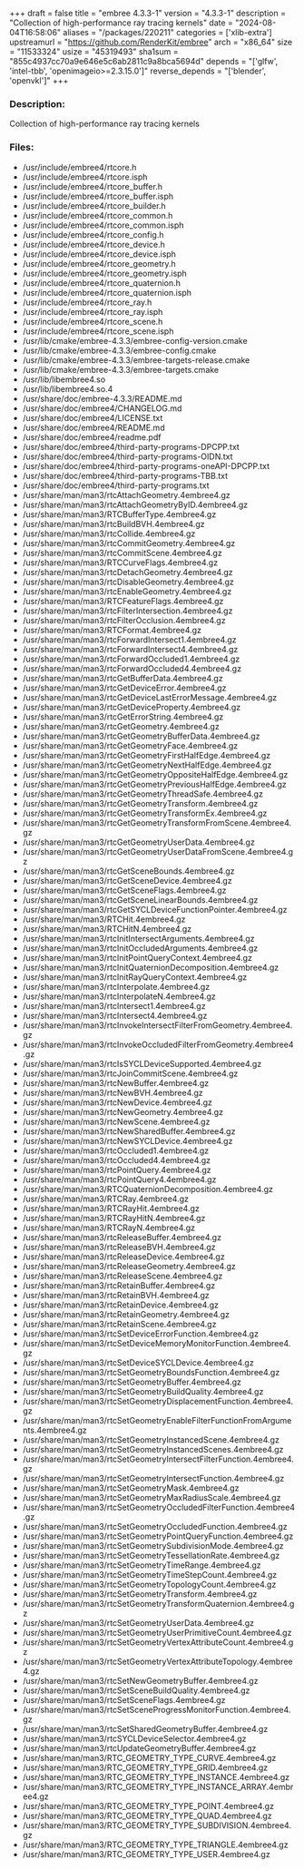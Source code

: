 +++
draft = false
title = "embree 4.3.3-1"
version = "4.3.3-1"
description = "Collection of high-performance ray tracing kernels"
date = "2024-08-04T16:58:06"
aliases = "/packages/220211"
categories = ['xlib-extra']
upstreamurl = "https://github.com/RenderKit/embree"
arch = "x86_64"
size = "11533324"
usize = "45319493"
sha1sum = "855c4937cc70a9e646e5c6ab2811c9a8bca5694d"
depends = "['glfw', 'intel-tbb', 'openimageio>=2.3.15.0']"
reverse_depends = "['blender', 'openvkl']"
+++
### Description: 
Collection of high-performance ray tracing kernels

### Files: 
* /usr/include/embree4/rtcore.h
* /usr/include/embree4/rtcore.isph
* /usr/include/embree4/rtcore_buffer.h
* /usr/include/embree4/rtcore_buffer.isph
* /usr/include/embree4/rtcore_builder.h
* /usr/include/embree4/rtcore_common.h
* /usr/include/embree4/rtcore_common.isph
* /usr/include/embree4/rtcore_config.h
* /usr/include/embree4/rtcore_device.h
* /usr/include/embree4/rtcore_device.isph
* /usr/include/embree4/rtcore_geometry.h
* /usr/include/embree4/rtcore_geometry.isph
* /usr/include/embree4/rtcore_quaternion.h
* /usr/include/embree4/rtcore_quaternion.isph
* /usr/include/embree4/rtcore_ray.h
* /usr/include/embree4/rtcore_ray.isph
* /usr/include/embree4/rtcore_scene.h
* /usr/include/embree4/rtcore_scene.isph
* /usr/lib/cmake/embree-4.3.3/embree-config-version.cmake
* /usr/lib/cmake/embree-4.3.3/embree-config.cmake
* /usr/lib/cmake/embree-4.3.3/embree-targets-release.cmake
* /usr/lib/cmake/embree-4.3.3/embree-targets.cmake
* /usr/lib/libembree4.so
* /usr/lib/libembree4.so.4
* /usr/share/doc/embree-4.3.3/README.md
* /usr/share/doc/embree4/CHANGELOG.md
* /usr/share/doc/embree4/LICENSE.txt
* /usr/share/doc/embree4/README.md
* /usr/share/doc/embree4/readme.pdf
* /usr/share/doc/embree4/third-party-programs-DPCPP.txt
* /usr/share/doc/embree4/third-party-programs-OIDN.txt
* /usr/share/doc/embree4/third-party-programs-oneAPI-DPCPP.txt
* /usr/share/doc/embree4/third-party-programs-TBB.txt
* /usr/share/doc/embree4/third-party-programs.txt
* /usr/share/man/man3/rtcAttachGeometry.4embree4.gz
* /usr/share/man/man3/rtcAttachGeometryByID.4embree4.gz
* /usr/share/man/man3/RTCBufferType.4embree4.gz
* /usr/share/man/man3/rtcBuildBVH.4embree4.gz
* /usr/share/man/man3/rtcCollide.4embree4.gz
* /usr/share/man/man3/rtcCommitGeometry.4embree4.gz
* /usr/share/man/man3/rtcCommitScene.4embree4.gz
* /usr/share/man/man3/RTCCurveFlags.4embree4.gz
* /usr/share/man/man3/rtcDetachGeometry.4embree4.gz
* /usr/share/man/man3/rtcDisableGeometry.4embree4.gz
* /usr/share/man/man3/rtcEnableGeometry.4embree4.gz
* /usr/share/man/man3/RTCFeatureFlags.4embree4.gz
* /usr/share/man/man3/rtcFilterIntersection.4embree4.gz
* /usr/share/man/man3/rtcFilterOcclusion.4embree4.gz
* /usr/share/man/man3/RTCFormat.4embree4.gz
* /usr/share/man/man3/rtcForwardIntersect1.4embree4.gz
* /usr/share/man/man3/rtcForwardIntersect4.4embree4.gz
* /usr/share/man/man3/rtcForwardOccluded1.4embree4.gz
* /usr/share/man/man3/rtcForwardOccluded4.4embree4.gz
* /usr/share/man/man3/rtcGetBufferData.4embree4.gz
* /usr/share/man/man3/rtcGetDeviceError.4embree4.gz
* /usr/share/man/man3/rtcGetDeviceLastErrorMessage.4embree4.gz
* /usr/share/man/man3/rtcGetDeviceProperty.4embree4.gz
* /usr/share/man/man3/rtcGetErrorString.4embree4.gz
* /usr/share/man/man3/rtcGetGeometry.4embree4.gz
* /usr/share/man/man3/rtcGetGeometryBufferData.4embree4.gz
* /usr/share/man/man3/rtcGetGeometryFace.4embree4.gz
* /usr/share/man/man3/rtcGetGeometryFirstHalfEdge.4embree4.gz
* /usr/share/man/man3/rtcGetGeometryNextHalfEdge.4embree4.gz
* /usr/share/man/man3/rtcGetGeometryOppositeHalfEdge.4embree4.gz
* /usr/share/man/man3/rtcGetGeometryPreviousHalfEdge.4embree4.gz
* /usr/share/man/man3/rtcGetGeometryThreadSafe.4embree4.gz
* /usr/share/man/man3/rtcGetGeometryTransform.4embree4.gz
* /usr/share/man/man3/rtcGetGeometryTransformEx.4embree4.gz
* /usr/share/man/man3/rtcGetGeometryTransformFromScene.4embree4.gz
* /usr/share/man/man3/rtcGetGeometryUserData.4embree4.gz
* /usr/share/man/man3/rtcGetGeometryUserDataFromScene.4embree4.gz
* /usr/share/man/man3/rtcGetSceneBounds.4embree4.gz
* /usr/share/man/man3/rtcGetSceneDevice.4embree4.gz
* /usr/share/man/man3/rtcGetSceneFlags.4embree4.gz
* /usr/share/man/man3/rtcGetSceneLinearBounds.4embree4.gz
* /usr/share/man/man3/rtcGetSYCLDeviceFunctionPointer.4embree4.gz
* /usr/share/man/man3/RTCHit.4embree4.gz
* /usr/share/man/man3/RTCHitN.4embree4.gz
* /usr/share/man/man3/rtcInitIntersectArguments.4embree4.gz
* /usr/share/man/man3/rtcInitOccludedArguments.4embree4.gz
* /usr/share/man/man3/rtcInitPointQueryContext.4embree4.gz
* /usr/share/man/man3/rtcInitQuaternionDecomposition.4embree4.gz
* /usr/share/man/man3/rtcInitRayQueryContext.4embree4.gz
* /usr/share/man/man3/rtcInterpolate.4embree4.gz
* /usr/share/man/man3/rtcInterpolateN.4embree4.gz
* /usr/share/man/man3/rtcIntersect1.4embree4.gz
* /usr/share/man/man3/rtcIntersect4.4embree4.gz
* /usr/share/man/man3/rtcInvokeIntersectFilterFromGeometry.4embree4.gz
* /usr/share/man/man3/rtcInvokeOccludedFilterFromGeometry.4embree4.gz
* /usr/share/man/man3/rtcIsSYCLDeviceSupported.4embree4.gz
* /usr/share/man/man3/rtcJoinCommitScene.4embree4.gz
* /usr/share/man/man3/rtcNewBuffer.4embree4.gz
* /usr/share/man/man3/rtcNewBVH.4embree4.gz
* /usr/share/man/man3/rtcNewDevice.4embree4.gz
* /usr/share/man/man3/rtcNewGeometry.4embree4.gz
* /usr/share/man/man3/rtcNewScene.4embree4.gz
* /usr/share/man/man3/rtcNewSharedBuffer.4embree4.gz
* /usr/share/man/man3/rtcNewSYCLDevice.4embree4.gz
* /usr/share/man/man3/rtcOccluded1.4embree4.gz
* /usr/share/man/man3/rtcOccluded4.4embree4.gz
* /usr/share/man/man3/rtcPointQuery.4embree4.gz
* /usr/share/man/man3/rtcPointQuery4.4embree4.gz
* /usr/share/man/man3/RTCQuaternionDecomposition.4embree4.gz
* /usr/share/man/man3/RTCRay.4embree4.gz
* /usr/share/man/man3/RTCRayHit.4embree4.gz
* /usr/share/man/man3/RTCRayHitN.4embree4.gz
* /usr/share/man/man3/RTCRayN.4embree4.gz
* /usr/share/man/man3/rtcReleaseBuffer.4embree4.gz
* /usr/share/man/man3/rtcReleaseBVH.4embree4.gz
* /usr/share/man/man3/rtcReleaseDevice.4embree4.gz
* /usr/share/man/man3/rtcReleaseGeometry.4embree4.gz
* /usr/share/man/man3/rtcReleaseScene.4embree4.gz
* /usr/share/man/man3/rtcRetainBuffer.4embree4.gz
* /usr/share/man/man3/rtcRetainBVH.4embree4.gz
* /usr/share/man/man3/rtcRetainDevice.4embree4.gz
* /usr/share/man/man3/rtcRetainGeometry.4embree4.gz
* /usr/share/man/man3/rtcRetainScene.4embree4.gz
* /usr/share/man/man3/rtcSetDeviceErrorFunction.4embree4.gz
* /usr/share/man/man3/rtcSetDeviceMemoryMonitorFunction.4embree4.gz
* /usr/share/man/man3/rtcSetDeviceSYCLDevice.4embree4.gz
* /usr/share/man/man3/rtcSetGeometryBoundsFunction.4embree4.gz
* /usr/share/man/man3/rtcSetGeometryBuffer.4embree4.gz
* /usr/share/man/man3/rtcSetGeometryBuildQuality.4embree4.gz
* /usr/share/man/man3/rtcSetGeometryDisplacementFunction.4embree4.gz
* /usr/share/man/man3/rtcSetGeometryEnableFilterFunctionFromArguments.4embree4.gz
* /usr/share/man/man3/rtcSetGeometryInstancedScene.4embree4.gz
* /usr/share/man/man3/rtcSetGeometryInstancedScenes.4embree4.gz
* /usr/share/man/man3/rtcSetGeometryIntersectFilterFunction.4embree4.gz
* /usr/share/man/man3/rtcSetGeometryIntersectFunction.4embree4.gz
* /usr/share/man/man3/rtcSetGeometryMask.4embree4.gz
* /usr/share/man/man3/rtcSetGeometryMaxRadiusScale.4embree4.gz
* /usr/share/man/man3/rtcSetGeometryOccludedFilterFunction.4embree4.gz
* /usr/share/man/man3/rtcSetGeometryOccludedFunction.4embree4.gz
* /usr/share/man/man3/rtcSetGeometryPointQueryFunction.4embree4.gz
* /usr/share/man/man3/rtcSetGeometrySubdivisionMode.4embree4.gz
* /usr/share/man/man3/rtcSetGeometryTessellationRate.4embree4.gz
* /usr/share/man/man3/rtcSetGeometryTimeRange.4embree4.gz
* /usr/share/man/man3/rtcSetGeometryTimeStepCount.4embree4.gz
* /usr/share/man/man3/rtcSetGeometryTopologyCount.4embree4.gz
* /usr/share/man/man3/rtcSetGeometryTransform.4embree4.gz
* /usr/share/man/man3/rtcSetGeometryTransformQuaternion.4embree4.gz
* /usr/share/man/man3/rtcSetGeometryUserData.4embree4.gz
* /usr/share/man/man3/rtcSetGeometryUserPrimitiveCount.4embree4.gz
* /usr/share/man/man3/rtcSetGeometryVertexAttributeCount.4embree4.gz
* /usr/share/man/man3/rtcSetGeometryVertexAttributeTopology.4embree4.gz
* /usr/share/man/man3/rtcSetNewGeometryBuffer.4embree4.gz
* /usr/share/man/man3/rtcSetSceneBuildQuality.4embree4.gz
* /usr/share/man/man3/rtcSetSceneFlags.4embree4.gz
* /usr/share/man/man3/rtcSetSceneProgressMonitorFunction.4embree4.gz
* /usr/share/man/man3/rtcSetSharedGeometryBuffer.4embree4.gz
* /usr/share/man/man3/rtcSYCLDeviceSelector.4embree4.gz
* /usr/share/man/man3/rtcUpdateGeometryBuffer.4embree4.gz
* /usr/share/man/man3/RTC_GEOMETRY_TYPE_CURVE.4embree4.gz
* /usr/share/man/man3/RTC_GEOMETRY_TYPE_GRID.4embree4.gz
* /usr/share/man/man3/RTC_GEOMETRY_TYPE_INSTANCE.4embree4.gz
* /usr/share/man/man3/RTC_GEOMETRY_TYPE_INSTANCE_ARRAY.4embree4.gz
* /usr/share/man/man3/RTC_GEOMETRY_TYPE_POINT.4embree4.gz
* /usr/share/man/man3/RTC_GEOMETRY_TYPE_QUAD.4embree4.gz
* /usr/share/man/man3/RTC_GEOMETRY_TYPE_SUBDIVISION.4embree4.gz
* /usr/share/man/man3/RTC_GEOMETRY_TYPE_TRIANGLE.4embree4.gz
* /usr/share/man/man3/RTC_GEOMETRY_TYPE_USER.4embree4.gz
